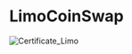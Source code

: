 # LimoCoinSwap

![Certificate_Limo](https://user-images.githubusercontent.com/81981737/160287517-5434b53c-96ac-438c-9fd7-e99d9a0a5dbd.jpg)

